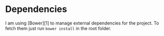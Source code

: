 # Dependencies
I am using [Bower][1] to manage external dependencies for the project.
To fetch them just run `bower install` in the root folder.
